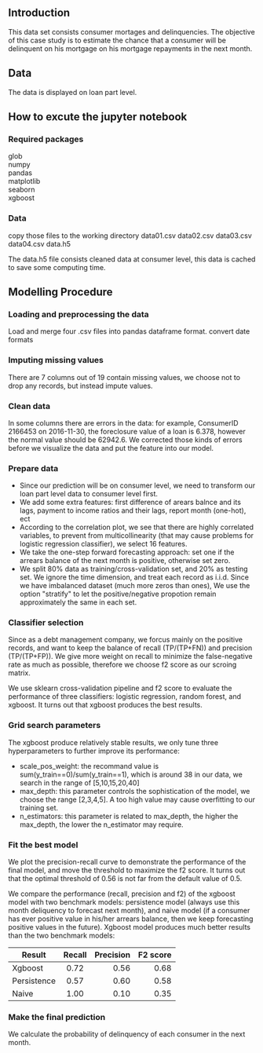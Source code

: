 ## Introduction

This data set consists consumer mortages and delinquencies. The objective of this case study is to estimate the chance that a consumer will be delinquent on his mortgage on his mortgage repayments in the next month. 

## Data

The data is displayed on loan part level.

## How to excute the jupyter notebook
### Required packages
glob  
numpy  
pandas  
matplotlib  
seaborn  
xgboost  

### Data 
copy those files to the working directory
data01.csv
data02.csv
data03.csv
data04.csv
data.h5

The data.h5 file consists cleaned data at consumer level, this data is cached to save some computing time.

## Modelling Procedure

### Loading and preprocessing the data
Load and merge four .csv files into pandas dataframe format.
convert date formats

### Imputing missing values
There are 7 columns out of 19 contain missing values, we choose not to drop any records, but instead impute values. 

### Clean data
In some columns there are errors in the data: for example, ConsumerID 2166453 on 2016-11-30, the foreclosure value of a loan is 6.378, however the normal value should be 62942.6. We corrected those kinds of errors before we visualize the data and put the feature into our model.

### Prepare data
- Since our prediction will be on consumer level, we need to transform our loan part level data to consumer level first.
- We add some extra features: first difference of arears balnce and its lags, payment to income ratios and their lags, report month (one-hot), ect
- According to the correlation plot, we see that there are highly correlated variables, to prevent from multicollinearity (that may cause problems for logistic regression classifier), we select 16 features.
- We take the one-step forward forecasting approach: set one if the arrears balance of the next month is positive, otherwise set zero. 
- We split 80% data as training/cross-validation set, and 20% as testing set. We ignore the time dimension, and treat each record as i.i.d. 
  Since we have imbalanced dataset (much more zeros than ones), We use the option "stratify" to let the positive/negative propotion remain approximately the same in each set.
  
### Classifier selection
Since as a debt management company, we forcus mainly on the positive records, and want to keep the balance of recall (TP/(TP+FN)) and precision (TP/(TP+FP)). We give more weight on recall to minimize the false-negative rate as much as possible, therefore we choose f2 score as our scroing matrix. 

We use sklearn cross-validation pipeline and f2 score to evaluate the performance of three classifiers: logistic regression, random forest, and xgboost. It turns out that xgboost produces the best results.

### Grid search parameters
The xgboost produce relatively stable results, we only tune three hyperparameters to further improve its performance:
- scale_pos_weight: the recommand value is sum(y_train==0)/sum(y_train==1), which is around 38 in our data, we search in the range of [5,10,15,20,40]  
- max_depth: this parameter controls the sophistication of the model, we choose the range [2,3,4,5]. A too high value may cause overfitting to our training set.  
- n_estimators: this parameter is related to max_depth, the higher the max_depth, the lower the n_estimator may require.  


### Fit the best model
We plot the precision-recall curve to demonstrate the performance of the final model, and move the threshold to maximize the f2 score. It turns out that the optimal threshold of 0.56 is not far from the default value of 0.5. 

We compare the performance (recall, precision and f2) of the xgboost model with two benchmark models: persistence model (always use this month deliquency to forecast next month), and naive model (if a consumer has ever positive value in his/her arrears balance, then we keep forecasting positive values in the future). Xgboost model produces much better results than the two benchmark models:

| Result        | Recall        | Precision  | F2 score  |
| ------------- |:-------------:| ----------:| ---------:|
| Xgboost       | 0.72          | 0.56       | 0.68      |
| Persistence   | 0.57          | 0.60       | 0.58      |
| Naive         | 1.00          | 0.10       | 0.35      |

### Make the final prediction
We calculate the probability of delinquency of each consumer in the next month. 
